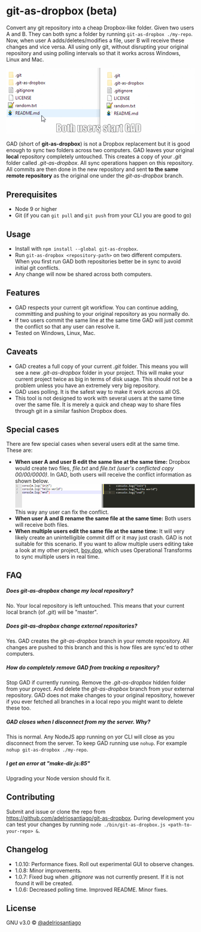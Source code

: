 # git-as-dropbox (beta)

Convert any git repository into a cheap Dropbox-like folder. Given two users A and B. They can both sync a folder by running `git-as-dropbox ./my-repo`. Now, when user A adds/deletes/modifies a file, user B will receive these changes and vice versa. All using only git, without disrupting your original repository and using polling intervals so that it works across Windows, Linux and Mac.

![](./gifs/main.gif)

GAD (short of **git-as-dropbox**) is not a Dropbox replacement but it is good enough to sync two folders across two computers. GAD leaves your original **local** repository completely untouched. This creates a copy of your _.git_ folder called _.git-as-dropbox_. All sync operations happen on this repository. All commits are then done in the new repository and sent **to the same remote repository** as the original one under the _git-as-dropbox_ branch.

## Prerequisites

 - Node 9 or higher
 - Git (if you can `git pull` and `git push` from your CLI you are good to go)

## Usage

 - Install with `npm install --global git-as-dropbox`.
 - Run `git-as-dropbox <repository-path>` on two different computers. When you first run GAD both repositories better be in sync to avoid initial git conflicts.
 - Any change will now be shared across both computers.

## Features

 - GAD respects your current git workflow. You can continue adding, committing and pushing to your original repository as you normally do.
 - If two users commit the same line at the same time GAD will just commit the conflict so that any user can resolve it.
 - Tested on Windows, Linux, Mac.

## Caveats

 - GAD creates a full copy of your current _.git_ folder. This means you will see a new _.git-as-dropbox_ folder in your project. This will make your current project twice as big in terms of disk usage. This should not be a problem unless you have an extremely very big repository.
 - GAD uses polling. It is the safest way to make it work across all OS.
 - This tool is not designed to work with several users at the same time over the same file. It is merely a quick and cheap way to share files through git in a similar fashion Dropbox does.

## Special cases

There are few special cases when several users edit at the same time. These are:

 - **When user A and user B edit the same line at the same time:** Dropbox would create two files, _file.txt_ and _file.txt (user's conflicted copy 00/00/0000)_. In GAD, both users will receive the conflict information as shown below.
![](./gifs/conflict-line.gif)
This way any user can fix the conflict.
 - **When user A and B rename the same file at the same time:** Both users will receive both files.
 - **When multiple users edit the same file at the same time:** It will very likely create an unintelligible commit diff or it may just crash. GAD is not suitable for this scenario. If you want to allow multiple users editing take a look at my other project, [boy.dog](www.boy.dog), which uses Operational Transforms to sync multiple users in real time.

## FAQ

##### Does git-as-dropbox change my local repository?
No. Your local repository is left untouched. This means that your current local branch (of _.git_) will be "master".

##### Does git-as-dropbox change external repositories?
Yes. GAD creates the _git-as-dropbox_ branch in your remote repository. All changes are pushed to this branch and this is how files are sync'ed to other computers.

##### How do completely remove GAD from tracking a repository?
Stop GAD if currently running. Remove the _.git-as-dropbox_ hidden folder from your proyect. And delete the _git-as-dropbox_ branch from your external repository. GAD does not make changes to your original repository, however if you ever fetched all branches in a local repo you might want to delete these too.

##### GAD closes when I disconnect from my the server. Why?
This is normal. Any NodeJS app running on yor CLI will close as you disconnect from the server. To keep GAD running use `nohup`. For example `nohup git-as-dropbox ./my-repo`.

##### I get an error at "make-dir.js:85" 
Upgrading your Node version should fix it.

## Contributing

Submit and issue or clone the repo from https://github.com/adelriosantiago/git-as-dropbox. During development you can test your changes by running `node ./bin/git-as-dropbox.js <path-to-your-repo> &`.

## Changelog

 - 1.0.10: Performance fixes. Roll out experimental GUI to observe changes.
 - 1.0.8: Minor improvements.
 - 1.0.7: Fixed bug when _.gitignore_ was not currently present. If it is not found it will be created.
 - 1.0.6: Decreased polling time. Improved README. Minor fixes.

## License

GNU v3.0 © [@adelriosantiago](https://twitter.com/adelriosantiago)

